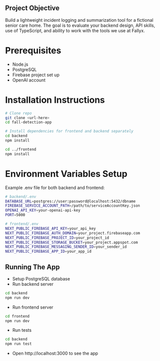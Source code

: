 ## Project Objective
Build a lightweight incident logging and summarization tool for a fictional senior
care home. The goal is to evaluate your backend design, API skills, use of
TypeScript, and ability to work with the tools we use at Fallyx.

# Prerequisites
- Node.js
- PostgreSQL
- Firebase project set up
- OpenAI account

# Installation Instructions

```bash
# Clone repo
git clone <url-here>
cd fall-detection-app

# Install dependencies for frontend and backend separately
cd backend
npm install

cd ../frontend
npm install
```

# Environment Variables Setup
Example .env file for both backend and frontend:

```bash
# backend/.env
DATABASE_URL=postgres://user:password@localhost:5432/dbname
FIREBASE_SERVICE_ACCOUNT_PATH=/path/to/serviceAccountKey.json
OPENAI_API_KEY=your-openai-api-key
PORT=5000

# frontend/.env
NEXT_PUBLIC_FIREBASE_API_KEY=your_api_key
NEXT_PUBLIC_FIREBASE_AUTH_DOMAIN=your_project.firebaseapp.com
NEXT_PUBLIC_FIREBASE_PROJECT_ID=your_project_id
NEXT_PUBLIC_FIREBASE_STORAGE_BUCKET=your_project.appspot.com
NEXT_PUBLIC_FIREBASE_MESSAGING_SENDER_ID=your_sender_id
NEXT_PUBLIC_FIREBASE_APP_ID=your_app_id
```

## Running The App
- Setup PostgreSQL database
- Run backend server
```bash
cd backend
npm run dev
```
- Run frontend server
```bash
cd frontend
npm run dev
```
- Run tests
```bash
cd backend
npm run test
```
- Open http://localhost:3000 to see the app
